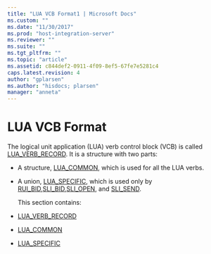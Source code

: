 ```yaml
---
title: "LUA VCB Format1 | Microsoft Docs"
ms.custom: ""
ms.date: "11/30/2017"
ms.prod: "host-integration-server"
ms.reviewer: ""
ms.suite: ""
ms.tgt_pltfrm: ""
ms.topic: "article"
ms.assetid: c844def2-0911-4f09-8ef5-67fe7e5281c4
caps.latest.revision: 4
author: "gplarsen"
ms.author: "hisdocs; plarsen"
manager: "anneta"
---
```

# LUA VCB Format
The logical unit application (LUA) verb control block (VCB) is called [LUA_VERB_RECORD](../core/lua-verb-record2.md). It is a structure with two parts:  

- A structure, [LUA_COMMON](../core/lua-common1.md), which is used for all the LUA verbs.  

- A union, [LUA_SPECIFIC](../core/lua-specific1.md), which is used only by [RUI_BID](./rui-bid1.md),[SLI_BID](./sli-bid2.md),[SLI_OPEN](../core/sli-open2.md), and [SLI_SEND](./sli-send2.md).  

  This section contains:  

- [LUA_VERB_RECORD](../core/lua-verb-record2.md)  

- [LUA_COMMON](../core/lua-common1.md)  

- [LUA_SPECIFIC](../core/lua-specific1.md)
